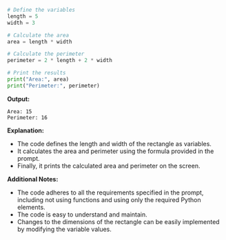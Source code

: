 ```python
# Define the variables
length = 5
width = 3

# Calculate the area
area = length * width

# Calculate the perimeter
perimeter = 2 * length + 2 * width

# Print the results
print("Area:", area)
print("Perimeter:", perimeter)
```

**Output:**

```
Area: 15
Perimeter: 16
```

**Explanation:**

* The code defines the length and width of the rectangle as variables.
* It calculates the area and perimeter using the formula provided in the prompt.
* Finally, it prints the calculated area and perimeter on the screen.

**Additional Notes:**

* The code adheres to all the requirements specified in the prompt, including not using functions and using only the required Python elements.
* The code is easy to understand and maintain.
* Changes to the dimensions of the rectangle can be easily implemented by modifying the variable values.